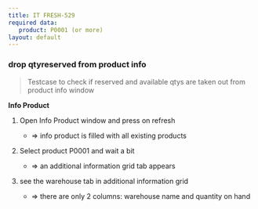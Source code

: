 ```yaml
---
title: IT FRESH-529
required data:
   product: P0001 (or more)
layout: default
---
```


### drop qtyreserved from product info
> Testcase to check if reserved and available qtys are taken out from product info window

**Info Product**

1. Open Info Product window and press on refresh
	* => info product is filled with all existing products

2. Select product P0001 and wait a bit
	* => an additional information grid tab appears

3. see the warehouse tab in additional information grid
	* => there are only 2 columns: warehouse name and quantity on hand